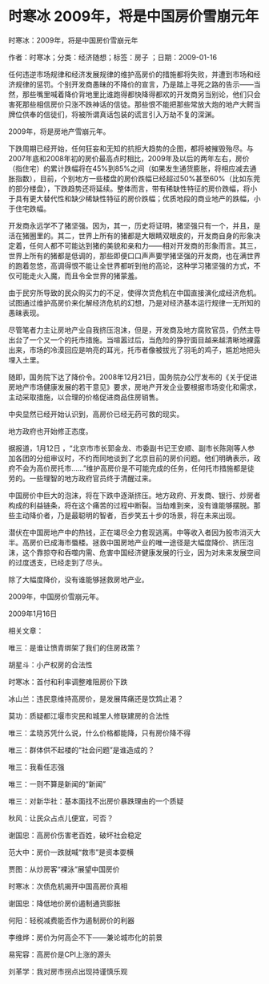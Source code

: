 # 时寒冰  2009年，将是中国房价雪崩元年  
  
时寒冰：2009年，将是中国房价雪崩元年  
作者：时寒冰；分类：经济随想；标签：房子 ；日期：2009-01-16  
任何违逆市场规律和经济发展规律的维护高房价的措施都将失败，并遭到市场和经济规律的惩罚。个别开发商愚昧的不降价的宣言，乃是踏上寻死之路的告示——当然，那些嘴里喊着降价背地里比谁跑得都快降得都欢的开发商另当别论，他们只会害死那些相信房价只涨不跌神话的信徒。那些恨不能把那些常放大炮的地产大鳄当牌位供奉的信徒们，将被所谓真话包装的谎言引入万劫不复的深渊。  
2009年，将是房地产雪崩元年。  
下跌周期已经开始，任何狂妄和无知的抗拒大趋势的企图，都将被摧毁殆尽。与2007年底和2008年初的房价最高点时相比，2009年及以后的两年左右，房价（指住宅）的累计跌幅将在45%到85%之间（如果发生通货膨胀，将相应减去通胀指数），目前，个别地方一些楼盘的房价跌幅已经超过50%甚至60%（比如东莞的部分楼盘），下跌趋势还将延续。整体而言，带有稀缺性特征的房价跌幅，将小于具有更大替代性和缺少稀缺性特征的房价跌幅；优质地段的商业地产的跌幅，小于住宅跌幅。  
开发商永远学不了猪坚强。因为，其一，历史将证明，猪坚强只有一个，并且，是活在猪圈里的。其二，世界上所有的猪都是大眼睛双眼皮的，开发商自身的形象决定着，任何人都不可能达到猪的美貌和亲和力——相对开发商的形象而言。其三，世界上所有的猪都是低调的，那些即便口口声声要学猪坚强的开发商，也在满世界的跑着忽悠，高调得恨不能让全世界都听到他的高论，这种学习猪坚强的方式，不仅可能走火入魔，而且令全世界的猪蒙羞。  
由于民穷所导致的民众购买力的不足，使得次贷危机在中国直接演化成经济危机。试图通过维护高房价来化解经济危机的幻想，乃是对经济基本运行规律一无所知的愚昧表现。  
尽管笔者力主让房地产业自我挤压泡沫，但是，开发商及地方腐败官员，仍然主导出台了一个又一个的托市措施。当喧嚣过后，当危险的狰狞面目越来越清晰地裸露出来，市场的冷漠回应是响亮的耳光，托市者像被拔光了羽毛的鸡子，尴尬地把头埋入土里。  
随即，国务院下达了降价令。2008年12月21日，国务院办公厅发布的《关于促进房地产市场健康发展的若干意见》要求，房地产开发企业要根据市场变化和需求，主动采取措施，以合理的价格促进商品住房销售。  
中央显然已经开始认识到，高房价已经无药可救的现实。  
地方政府也开始修正态度。  
据报道，1月12日 ，“北京市市长郭金龙、市委副书记王安顺、副市长陈刚等人参加各团的分组审议时，不约而同地谈到了北京目前的房价问题。他们明确表示，政府不会为高价房托市……”维护高房价是不可能完成的任务，任何托市措施都是徒劳的。一些理智的地方政府官员终于清醒过来。  
中国房价中巨大的泡沫，将在下跌中逐渐挤压。地方政府、开发商、银行、炒房者构成的利益链条，将在这个痛苦的过程中断裂。当劫难到来，没有谁能够摆脱。那些主动降价者，乃是最聪明的智者，百步笑五十步的场景，将在未来出现。  
潜伏在中国房地产中的热钱，正在竭尽全力套现逃离。中等收入者因为股市消灭大半。高房价已成海市蜃楼。拯救中国房地产业的唯一途径是大幅度降价、挤压泡沫，这个靠掠夺和吞噬内需、危害中国经济健康发展的行业，因为对未来发展空间的过度透支，已经走到了尽头。  
除了大幅度降价，没有谁能够拯救房地产业。  
2009年，中国房价雪崩元年。  
2009年1月16日  
  
相关文章：  
唯三：是谁让愤青绑架了我们的住房政策？  
胡星斗：小产权房的合法性  
时寒冰：首付和利率调整难阻房价下跌  
冰山兰：违民意维持高房价，是发展阵痛还是饮鸩止渴？  
莫功：质疑都江堰市灾民和城里人修联建房的合法性  
唯三：孟晓苏凭什么说，什么价格都能降，只有房价降不得  
唯三：群体供不起楼的“社会问题”是谁造成的？  
唯三：我看任志强  
唯三：一则不算是新闻的“新闻”  
唯三：对新华社：基本面找不出房价暴跌理由的一个质疑  
秋风：让民众占点儿便宜，可否？  
谢国忠：高房价伤害老百姓，破坏社会稳定  
范大中：房价一跌就喊“救市”是资本耍横  
贾图：从炒房客“裸泳”展望中国房价  
时寒冰：次债危机揭开中国高房价真相  
谢国忠：降低地价房价遏制通货膨胀  
何阳：轻税减费能否作为遏制房价的利器  
李维烨：房价为何高企不下——兼论城市化的前景  
易宪容：高房价是CPI上涨的源头  
刘革学：我对房市拐点出现持谨慎乐观